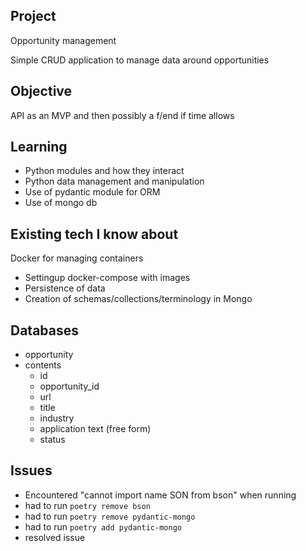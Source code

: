 ## Project
Opportunity management

Simple CRUD application to manage data around opportunities

## Objective
API as an MVP and then possibly a f/end if time allows

## Learning
- Python modules and how they interact
- Python data management and manipulation
- Use of pydantic module for ORM
- Use of mongo db

## Existing tech I know about
Docker for managing containers
- Settingup docker-compose with images
- Persistence of data
- Creation of schemas/collections/terminology in Mongo


## Databases
- opportunity
- contents
  - id
  - opportunity_id
  - url
  - title
  - industry
  - application text (free form)
  - status

## Issues
-  Encountered "cannot import name SON from bson" when running
  - had to run `poetry remove bson`
  - had to run `poetry remove pydantic-mongo`
  - had to run `poetry add pydantic-mongo`
  - resolved issue

